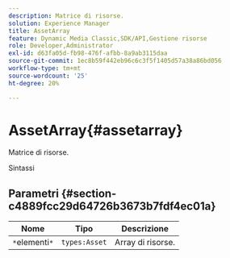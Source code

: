 ```yaml
---
description: Matrice di risorse.
solution: Experience Manager
title: AssetArray
feature: Dynamic Media Classic,SDK/API,Gestione risorse
role: Developer,Administrator
exl-id: d63fa05d-fb98-476f-afbb-8a9ab3115daa
source-git-commit: 1ec8b59f442eb96c6c3f5f1405d57a38a86bd056
workflow-type: tm+mt
source-wordcount: '25'
ht-degree: 20%

---
```


# AssetArray{#assetarray}

Matrice di risorse.

Sintassi

## Parametri {#section-c4889fcc29d64726b3673b7fdf4ec01a}

| Nome | Tipo | Descrizione |
|---|---|---|
| `*`elementi`*` | `types:Asset` | Array di risorse. |
